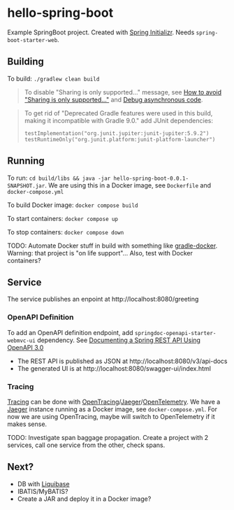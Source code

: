 # hello-spring-boot

Example SpringBoot project. Created with [Spring Initializr](https://start.spring.io/).
Needs `spring-boot-starter-web`.

## Building

To build: `./gradlew clean build`

> To disable "Sharing is only supported..." message, see
[How to avoid "Sharing is only supported..."](https://stackoverflow.com/questions/54205486/how-to-avoid-sharing-is-only-supported-for-boot-loader-classes-because-bootstra)
and [Debug asynchronous code](https://www.jetbrains.com/help/idea/debug-asynchronous-code.html).

> To get rid of "Deprecated Gradle features were used in this build, making it incompatible with Gradle 9.0." add
> JUnit dependencies:
> ```
> testImplementation("org.junit.jupiter:junit-jupiter:5.9.2")
> testRuntimeOnly("org.junit.platform:junit-platform-launcher")
> ```

## Running

To run: `cd build/libs && java -jar hello-spring-boot-0.0.1-SNAPSHOT.jar`. We are using this in a Docker image, see 
`Dockerfile` and `docker-compose.yml`

To build Docker image: `docker compose build`

To start containers: `docker compose up`

To stop containers: `docker compose down`

TODO: Automate Docker stuff in build with something like [gradle-docker](https://github.com/palantir/gradle-docker). 
Warning: that project is "on life support"...
Also, test with Docker containers?

## Service

The service publishes an enpoint at http://localhost:8080/greeting

### OpenAPI Definition
To add an OpenAPI definition endpoint, add `springdoc-openapi-starter-webmvc-ui` dependency.
See [Documenting a Spring REST API Using OpenAPI 3.0](https://www.baeldung.com/spring-rest-openapi-documentation)

* The REST API is published as JSON at http://localhost:8080/v3/api-docs
* The generated UI is at http://localhost:8080/swagger-ui/index.html

### Tracing
[Tracing](https://reflectoring.io/spring-boot-tracing/) can be done with [OpenTracing](https://opentracing.io/)/[Jaeger](https://www.jaegertracing.io/)/[OpenTelemetry](https://opentelemetry.io/docs/migration/opentracing/).
We have a [Jaeger](http://localhost:16686) instance running as a Docker image, see `docker-compose.yml`. For now we are using OpenTracing, maybe 
will switch to OpenTelemetry if it makes sense.

TODO: Investigate span baggage propagation. Create a project with 2 services, call one service from the other, check
spans.

## Next?
* DB with [Liquibase](https://contribute.liquibase.com/extensions-integrations/directory/integration-docs/gradle/)
* IBATIS/MyBATIS?
* Create a JAR and deploy it in a Docker image?